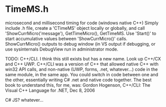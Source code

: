 # TimeMS.h
microsecond and millisecond timing for code (windows native C++)
Simply include .h file, create a 'CTimeMS' object locally or globally, and call 'ShowCurrMicro('message'), GetTimeMicro(), GetTimeMS.
Use 'Start()' to start accumulative values between 'ShowCurrMicro()' calls.
ShowCurrMicro() outputs to debug window (in VS output if debugging, or use sysinternals DebugView run in administrator mode.

TODO: C++/CLI.  I think this still exists but has a new name.
Look up C++/CX and C++ UWP.
C++/CLI was a version of C++ that allowed native C++ with win32 API calls, and non-native (UWP, forms, .net, whatever...) code in the same module, in the same app.
You could switch in code between one and the other, essentially writing C# .net and native code together.
The best book to understand this, for me, was: Gordon Hogenson, C++/CLI: The Visual C++ Language for .NET, Dec 8, 2006

C#
JS?
whatever...


